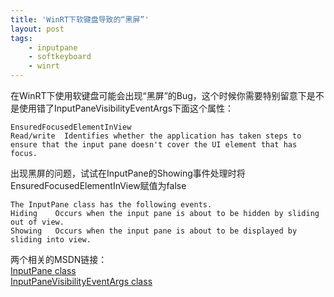 ```yaml
---
title: 'WinRT下软键盘导致的“黑屏”'
layout: post
tags:
    - inputpane
    - softkeyboard
    - winrt
---
```


在WinRT下使用软键盘可能会出现“黑屏”的Bug，这个时候你需要特别留意下是不是使用错了InputPaneVisibilityEventArgs下面这个属性：

```
EnsuredFocusedElementInView
Read/write	Identifies whether the application has taken steps to ensure that the input pane doesn't cover the UI element that has focus.
```

出现黑屏的问题，试试在InputPane的Showing事件处理时将EnsuredFocusedElementInView赋值为false

```
The InputPane class has the following events. 
Hiding    Occurs when the input pane is about to be hidden by sliding out of view.
Showing   Occurs when the input pane is about to be displayed by sliding into view.
```

两个相关的MSDN链接：  
[InputPane class](http://msdn.microsoft.com/en-us/library/windows/apps/windows.ui.viewmanagement.inputpane.aspx)  
[InputPaneVisibilityEventArgs class](http://msdn.microsoft.com/en-us/library/windows/apps/windows.ui.viewmanagement.inputpanevisibilityeventargs)